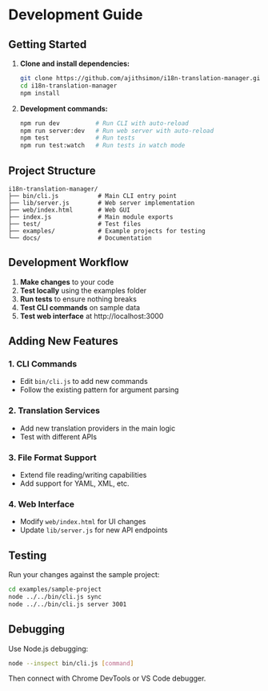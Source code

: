 # Development Guide

## Getting Started

1. **Clone and install dependencies:**
   ```bash
   git clone https://github.com/ajithsimon/i18n-translation-manager.git
   cd i18n-translation-manager
   npm install
   ```

2. **Development commands:**
   ```bash
   npm run dev          # Run CLI with auto-reload
   npm run server:dev   # Run web server with auto-reload
   npm test             # Run tests
   npm run test:watch   # Run tests in watch mode
   ```

## Project Structure

```
i18n-translation-manager/
├── bin/cli.js           # Main CLI entry point
├── lib/server.js        # Web server implementation
├── web/index.html       # Web GUI
├── index.js             # Main module exports
├── test/                # Test files
├── examples/            # Example projects for testing
└── docs/                # Documentation
```

## Development Workflow

1. **Make changes** to your code
2. **Test locally** using the examples folder
3. **Run tests** to ensure nothing breaks
4. **Test CLI commands** on sample data
5. **Test web interface** at http://localhost:3000

## Adding New Features

### 1. CLI Commands
- Edit `bin/cli.js` to add new commands
- Follow the existing pattern for argument parsing

### 2. Translation Services
- Add new translation providers in the main logic
- Test with different APIs

### 3. File Format Support
- Extend file reading/writing capabilities
- Add support for YAML, XML, etc.

### 4. Web Interface
- Modify `web/index.html` for UI changes
- Update `lib/server.js` for new API endpoints

## Testing

Run your changes against the sample project:

```bash
cd examples/sample-project
node ../../bin/cli.js sync
node ../../bin/cli.js server 3001
```

## Debugging

Use Node.js debugging:
```bash
node --inspect bin/cli.js [command]
```

Then connect with Chrome DevTools or VS Code debugger.
